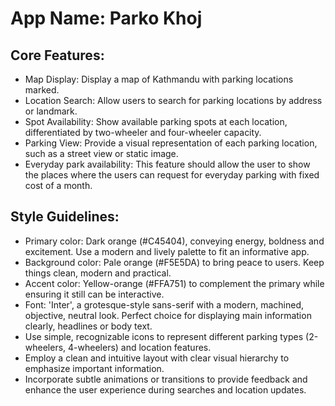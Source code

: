 # **App Name**: Parko Khoj

## Core Features:

- Map Display: Display a map of Kathmandu with parking locations marked.
- Location Search: Allow users to search for parking locations by address or landmark.
- Spot Availability: Show available parking spots at each location, differentiated by two-wheeler and four-wheeler capacity.
- Parking View: Provide a visual representation of each parking location, such as a street view or static image.
- Everyday park availability: This feature should allow the user to show the places where the users can request for everyday parking with fixed cost of a month.

## Style Guidelines:

- Primary color: Dark orange (#C45404), conveying energy, boldness and excitement. Use a modern and lively palette to fit an informative app.
- Background color: Pale orange (#F5E5DA) to bring peace to users. Keep things clean, modern and practical.
- Accent color: Yellow-orange (#FFA751) to complement the primary while ensuring it still can be interactive.
- Font: 'Inter', a grotesque-style sans-serif with a modern, machined, objective, neutral look. Perfect choice for displaying main information clearly, headlines or body text.
- Use simple, recognizable icons to represent different parking types (2-wheelers, 4-wheelers) and location features.
- Employ a clean and intuitive layout with clear visual hierarchy to emphasize important information.
- Incorporate subtle animations or transitions to provide feedback and enhance the user experience during searches and location updates.